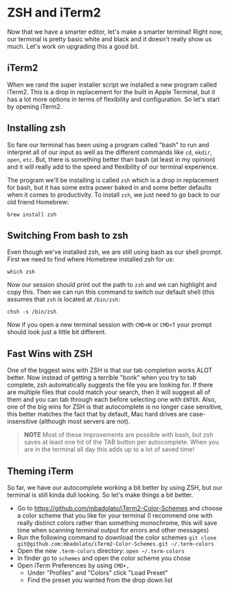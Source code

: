 # ZSH and iTerm2

Now that we have a smarter editor, let's make a smarter terminal!
Right now, our terminal is pretty basic white and black and it doesn't really show us much.
Let's work on upgrading this a good bit.

## iTerm2

When we rand the super installer script we installed a new program called iTerm2.
This is a drop in replacement for the built in Apple Terminal, but it has a lot more options in terms of flexibility and configuration.
So let's start by opening iTerm2.

## Installing zsh

So fare our terminal has been using a program called "bash" to run and interpret all of our input as well as the different commands like `cd`, `mkdir`, `open`, `etc`.
But, there is something better than bash (at least in my opinion) and it will really add to the speed and flexibility of our terminal experience.

The program we'll be installing is called `zsh` which is a drop in replacement for bash, but it has some extra power baked in and some better defaults when it comes to productivity.
To install `zsh`, we just need to go back to our old friend Homebrew:

```
brew install zsh
```

## Switching From bash to zsh

Even though we've installed zsh, we are still using bash as our shell prompt.
First we need to find where Homebrew installed zsh for us:

```
which zsh
```

Now our session should print out the path to `zsh` and we can highlight and copy this.
Then we can run this command to switch our default shell (this assumes that `zsh` is located at `/bin/zsh`:

```
chsh -s /bin/zsh
```

Now if you open a new terminal session with `CMD+N` or `CMD+T` your prompt should look just a little bit different.

## Fast Wins with ZSH

One of the biggest wins with ZSH is that our tab completion works ALOT better.
Now instead of getting a terrible "bonk" when you try to tab complete, zsh automatically suggests the file you are looking for.
If there are multiple files that could match your search, then it will suggest all of them and you can tab through each before selecting one with `ENTER`.
Also, one of the big wins for ZSH is that autocomplete is no longer case sensitive, this better matches the fact that by default, Mac hard drives are case-insensitive (although most servers are not).

> **NOTE** Most of these improvements are possible with bash, but zsh saves at least one hit of the TAB button per autocomplete.
> When you are in the terminal all day this adds up to a lot of saved time!

## Theming iTerm

So far, we have our autocomplete working a bit better by using ZSH, but our terminal is still kinda dull looking.
So let's make things a bit better.

- Go to https://github.com/mbadolato/iTerm2-Color-Schemes and choose a color scheme that you like for your terminal (I recommend one with really distinct colors rather than something monochrome, this will save time when scanning terminal output for errors and other messages)
- Run the following command to download the color schemes `git clone git@github.com:mbadolato/iTerm2-Color-Schemes.git ~/.term-colors`
- Open the new `.term-colors` directory: `open ~/.term-colors`
- In finder go to `schemes` and open the color scheme you chose
- Open iTerm Preferences by using `CMD+,`
    + Under "Profiles" and "Colors" click "Load Preset"
    + Find the preset you wanted from the drop down list
